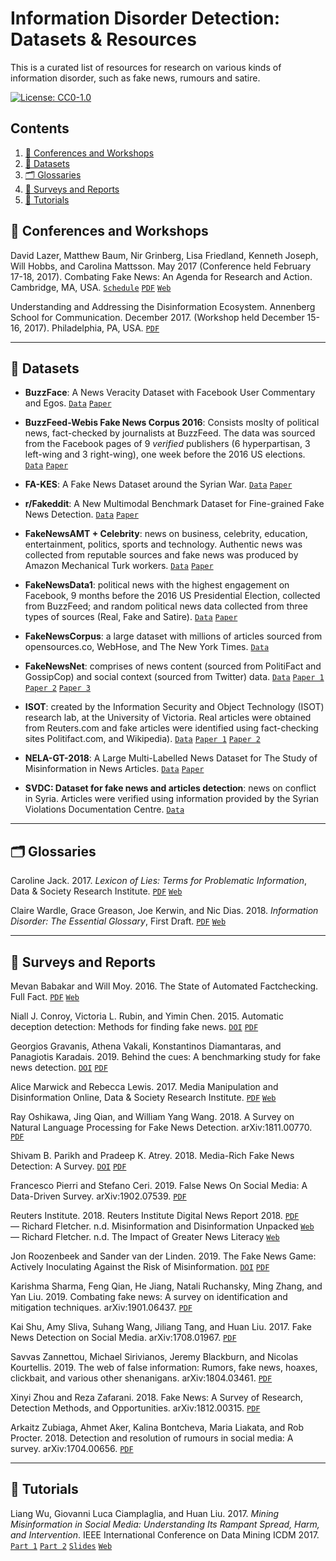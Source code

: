 # Information Disorder Detection: Datasets &amp; Resources
This is a curated list of resources for research on various kinds of information disorder, such as fake news, rumours and satire.

[![License: CC0-1.0](https://img.shields.io/badge/License-CC0%201.0-lightgrey.svg)](http://creativecommons.org/publicdomain/zero/1.0/)

## Contents
1. [📅 Conferences and Workshops](#Conferences-and-Workshops)
2. [📁 Datasets](#Datasets)
3. [🗂 Glossaries](#Glossaries)
4. [📄 Surveys and Reports](#Surveys-and-Reports)
5. [📝 Tutorials](#Tutorials)

## <a name="Conferences-and-Workshops"></a> 📅 Conferences and Workshops
David Lazer, Matthew Baum, Nir Grinberg, Lisa Friedland, Kenneth Joseph, Will Hobbs, and Carolina Mattsson. May 2017 (Conference held February 17-18, 2017). Combating Fake News: An Agenda for Research and Action. Cambridge, MA, USA. [`Schedule`](https://shorensteincenter.org/wp-content/uploads/2017/02/Fake-News-Conference_Final-Program.pdf) [`PDF`](https://pdfs.semanticscholar.org/6db0/f7c6023efae688253dc95617e11108547e7e.pdf) [`Web`](https://shorensteincenter.org/combating-fake-news-agenda-for-research/)

Understanding and Addressing the Disinformation Ecosystem. Annenberg School for Communication. December 2017. (Workshop held December 15-16, 2017). Philadelphia, PA, USA. [`PDF`](https://firstdraftnews.org/wp-content/uploads/2018/03/The-Disinformation-Ecosystem-20180207-v2.pdf?utm_content=buffer2cbef&utm_medium=social&utm_source=twitter.com&utm_campaign=buffer)

---

## <a name="Datasets"></a> 📁 Datasets
- **BuzzFace**: A News Veracity Dataset with Facebook User Commentary and Egos. [`Data`](https://github.com/gsantia/BuzzFace) [`Paper`](https://www.aaai.org/ocs/index.php/ICWSM/ICWSM18/paper/view/17825/17046)

- **BuzzFeed-Webis Fake News Corpus 2016**: Consists moslty of political news, fact-checked by journalists at BuzzFeed. The data was sourced from the Facebook pages of 9 _verified_ publishers (6 hyperpartisan, 3 left-wing and 3 right-wing), one week before the 2016 US elections. [`Data`](https://zenodo.org/record/1239675) [`Paper`](https://arxiv.org/pdf/1702.05638.pdf)

- **FA-KES**: A Fake News Dataset around the Syrian War. [`Data`](https://zenodo.org/record/2607278) [`Paper`](https://wvvw.aaai.org/ojs/index.php/ICWSM/article/view/3254/3122)

- **r/Fakeddit**: A New Multimodal Benchmark Dataset for Fine-grained Fake News Detection. [`Data`](https://github.com/entitize/fakeddit) [`Paper`](https://arxiv.org/pdf/1911.03854.pdf)

- **FakeNewsAMT + Celebrity**: news on business, celebrity, education, entertainment, politics, sports and technology. Authentic news was collected from reputable sources and fake news was produced by Amazon Mechanical Turk workers. [`Data`](https://www.kaggle.com/sumanthvrao/fakenewsdataset/version/1) [`Paper`](https://arxiv.org/pdf/1708.07104.pdf)

- **FakeNewsData1**: political news with the highest engagement on Facebook, 9 months before the 2016 US Presidential Election, collected from BuzzFeed; and random political news data collected from three types of sources (Real, Fake and Satire). [`Data`](https://github.com/BenjaminDHorne/fakenewsdata1) [`Paper`](https://arxiv.org/pdf/1703.09398.pdf)

- **FakeNewsCorpus**: a large dataset with millions of articles sourced from opensources.co, WebHose, and The New York Times. [`Data`](https://github.com/several27/FakeNewsCorpus)

- **FakeNewsNet**: comprises of news content (sourced from PolitiFact and GossipCop) and social context (sourced from Twitter) data. [`Data`](https://github.com/KaiDMML/FakeNewsNet) [`Paper 1`](https://arxiv.org/pdf/1809.01286v1.pdf) [`Paper 2`](https://arxiv.org/pdf/1708.01967.pdf) [`Paper 3`](https://pdfs.semanticscholar.org/8fd1/d13e18c5ef8b57296adab6543cb810c36d81.pdf)

- **ISOT**: created by the Information Security and Object Technology (ISOT) research lab, at the University of Victoria. Real articles were obtained from Reuters.com and fake articles were identified using fact-checking sites Politifact.com, and Wikipedia). [`Data`](https://drive.google.com/file/d/1IoTRrJNDJqvaG3hnUpnHQyGvPAJbO8y3/view) [`Paper 1`](https://onlinelibrary.wiley.com/doi/epdf/10.1002/spy2.9) [`Paper 2`](https://www.uvic.ca/engineering/ece/isot/assets/docs/Detection%20of%20Online%20Fake%20News%20Using%20N-Gram.pdf)

- **NELA-GT-2018**: A Large Multi-Labelled News Dataset for The Study
of Misinformation in News Articles. [`Data`](https://dataverse.harvard.edu/dataset.xhtml?persistentId=doi:10.7910/DVN/ULHLCB) [`Paper`](https://arxiv.org/pdf/1904.01546.pdf)

- **SVDC: Dataset for fake news and articles detection**: news on conflict in Syria. Articles were verified using information provided by the Syrian Violations Documentation Centre. [`Data`](https://zenodo.org/record/2532642)

---

## <a name="Glossaries"></a> 🗂 Glossaries
Caroline Jack. 2017. *Lexicon of Lies: Terms for Problematic Information*, Data & Society Research Institute. [`PDF`](https://datasociety.net/pubs/oh/DataAndSociety_LexiconofLies.pdf) [`Web`](https://datasociety.net/output/lexicon-of-lies/)

Claire Wardle, Grace Greason, Joe Kerwin, and Nic Dias. 2018. *Information Disorder: The Essential Glossary*, First Draft. [`PDF`](https://firstdraftnews.org/wp-content/uploads/2018/07/infoDisorder_glossary.pdf) [`Web`](https://medium.com/1st-draft/information-disorder-part-1-the-essential-glossary-19953c544fe3)

---

## <a name="Surveys-and-Reports"></a> 📄 Surveys and Reports

Mevan Babakar and Will Moy. 2016. The State of Automated Factchecking. Full Fact. [`PDF`](https://fullfact.org/media/uploads/full_fact-the_state_of_automated_factchecking_aug_2016.pdf) [`Web`](https://fullfact.org/blog/2016/aug/automated-factchecking/)

Niall J. Conroy, Victoria L. Rubin, and Yimin Chen. 2015. Automatic deception detection: Methods for finding fake news. [`DOI`](https://doi.org/10.1002/pra2.2015.145052010082) [`PDF`](https://asistdl.onlinelibrary.wiley.com/doi/epdf/10.1002/pra2.2015.145052010082)

Georgios Gravanis, Athena Vakali, Konstantinos Diamantaras, and Panagiotis Karadais. 2019. Behind the cues: A benchmarking study for fake news detection. [`DOI`](https://doi.org/10.1016/j.eswa.2019.03.036) [`PDF`](https://datalab.csd.auth.gr/wp-content/uploads/publications/GRAVANIS2019201.pdf)

Alice Marwick and Rebecca Lewis. 2017. Media Manipulation and Disinformation Online, Data & Society Research Institute. [`PDF`](https://www.datasociety.net/pubs/oh/DataAndSociety_MediaManipulationAndDisinformationOnline.pdf) [`Web`](https://datasociety.net/output/media-manipulation-and-disinfo-online/)

Ray Oshikawa, Jing Qian, and William Yang Wang. 2018. A Survey on Natural Language Processing for Fake News Detection. arXiv:1811.00770. [`PDF`](https://arxiv.org/pdf/1811.00770.pdf)

Shivam B. Parikh and Pradeep K. Atrey. 2018. Media-Rich Fake News Detection: A Survey. [`DOI`](https://doi.org/10.1109/MIPR.2018.00093) [`PDF`](https://www.albany.edu/~sp191221/publications/Fake_Media_Rich_News_Detection_A_Survey.pdf)

Francesco Pierri and Stefano Ceri. 2019. False News On Social Media: A Data-Driven Survey. arXiv:1902.07539. [`PDF`](https://arxiv.org/pdf/1902.07539.pdf)

Reuters Institute. 2018. Reuters Institute Digital News Report 2018. [`PDF`](http://media.digitalnewsreport.org/wp-content/uploads/2018/06/digital-news-report-2018.pdf) \
— Richard Fletcher. n.d. Misinformation and Disinformation Unpacked [`Web`](http://www.digitalnewsreport.org/survey/2018/misinformation-and-disinformation-unpacked/) \
— Richard Fletcher. n.d. The Impact of Greater News Literacy [`Web`](http://www.digitalnewsreport.org/survey/2018/the-impact-of-greater-news-literacy/)

Jon Roozenbeek and Sander van der Linden. 2019. The Fake News Game: Actively Inoculating Against the Risk of Misinformation. [`DOI`](https://doi.org/10.1080/13669877.2018.1443491) [`PDF`](https://www.cam.ac.uk/sites/www.cam.ac.uk/files/fakenews_latest_jrr_aaas.pdf)

Karishma Sharma, Feng Qian, He Jiang, Natali Ruchansky, Ming Zhang, and Yan Liu. 2019. Combating fake news: A survey on identification and mitigation techniques. arXiv:1901.06437. [`PDF`](https://arxiv.org/pdf/1901.06437.pdf)

Kai Shu, Amy Sliva, Suhang Wang, Jiliang Tang, and Huan Liu. 2017. Fake News Detection on Social Media. arXiv:1708.01967. [`PDF`](https://arxiv.org/pdf/1708.01967.pdf)

Savvas Zannettou, Michael Sirivianos, Jeremy Blackburn, and Nicolas Kourtellis. 2019. The web of false information: Rumors, fake news, hoaxes, clickbait, and various other shenanigans. arXiv:1804.03461. [`PDF`](https://arxiv.org/pdf/1804.03461.pdf)

Xinyi Zhou and Reza Zafarani. 2018. Fake News: A Survey of Research, Detection Methods, and Opportunities. arXiv:1812.00315. [`PDF`](https://arxiv.org/pdf/1812.00315.pdf)

Arkaitz Zubiaga, Ahmet Aker, Kalina Bontcheva, Maria Liakata, and Rob Procter. 2018. Detection and resolution of rumours in social media: A survey. arXiv:1704.00656. [`PDF`](https://arxiv.org/pdf/1704.00656.pdf)

---

## <a name="Tutorials"></a> 📝 Tutorials
Liang Wu, Giovanni Luca Ciamplaglia, and Huan Liu. 2017. *Mining Misinformation in Social Media: Understanding Its Rampant Spread, Harm, and Intervention*. IEEE International Conference on Data Mining ICDM 2017. [`Part 1`](https://www.youtube.com/watch?v=lapFDmz_xGI) [`Part 2`](https://www.youtube.com/watch?v=JAuoPq-VQTA) [`Slides`](http://www.public.asu.edu/~liangwu1/icdm2017_tutorial_misinformation.pdf) [`Web`](http://www.public.asu.edu/~liangwu1/ICDM17MisinformationTutorial.html)

